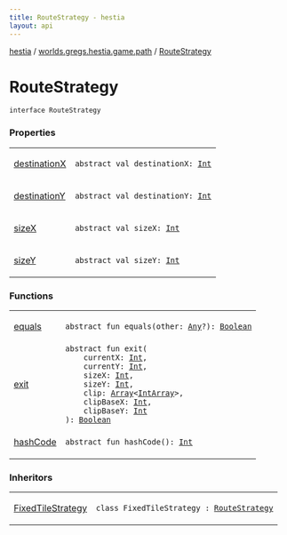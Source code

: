 ```yaml
---
title: RouteStrategy - hestia
layout: api
---
```


<div class='api-docs-breadcrumbs'><a href="../../index.html">hestia</a> / <a href="../index.html">worlds.gregs.hestia.game.path</a> / <a href="./index.html">RouteStrategy</a></div>

# RouteStrategy

<div class="signature"><code><span class="keyword">interface </span><span class="identifier">RouteStrategy</span></code></div>

### Properties

<table class="api-docs-table">
<tbody>
<tr>
<td markdown="1">

<a href="destination-x.html">destinationX</a>


</td>
<td markdown="1">
<div class="signature"><code><span class="keyword">abstract</span> <span class="keyword">val </span><span class="identifier">destinationX</span><span class="symbol">: </span><a href="https://kotlinlang.org/api/latest/jvm/stdlib/kotlin/-int/index.html"><span class="identifier">Int</span></a></code></div>

</td>
</tr>
<tr>
<td markdown="1">

<a href="destination-y.html">destinationY</a>


</td>
<td markdown="1">
<div class="signature"><code><span class="keyword">abstract</span> <span class="keyword">val </span><span class="identifier">destinationY</span><span class="symbol">: </span><a href="https://kotlinlang.org/api/latest/jvm/stdlib/kotlin/-int/index.html"><span class="identifier">Int</span></a></code></div>

</td>
</tr>
<tr>
<td markdown="1">

<a href="size-x.html">sizeX</a>


</td>
<td markdown="1">
<div class="signature"><code><span class="keyword">abstract</span> <span class="keyword">val </span><span class="identifier">sizeX</span><span class="symbol">: </span><a href="https://kotlinlang.org/api/latest/jvm/stdlib/kotlin/-int/index.html"><span class="identifier">Int</span></a></code></div>

</td>
</tr>
<tr>
<td markdown="1">

<a href="size-y.html">sizeY</a>


</td>
<td markdown="1">
<div class="signature"><code><span class="keyword">abstract</span> <span class="keyword">val </span><span class="identifier">sizeY</span><span class="symbol">: </span><a href="https://kotlinlang.org/api/latest/jvm/stdlib/kotlin/-int/index.html"><span class="identifier">Int</span></a></code></div>

</td>
</tr>
</tbody>
</table>

### Functions

<table class="api-docs-table">
<tbody>
<tr>
<td markdown="1">

<a href="equals.html">equals</a>


</td>
<td markdown="1">
<div class="signature"><code><span class="keyword">abstract</span> <span class="keyword">fun </span><span class="identifier">equals</span><span class="symbol">(</span><span class="parameterName" id="worlds.gregs.hestia.game.path.RouteStrategy$equals(kotlin.Any)/other">other</span><span class="symbol">:</span>&nbsp;<a href="https://kotlinlang.org/api/latest/jvm/stdlib/kotlin/-any/index.html"><span class="identifier">Any</span></a><span class="symbol">?</span><span class="symbol">)</span><span class="symbol">: </span><a href="https://kotlinlang.org/api/latest/jvm/stdlib/kotlin/-boolean/index.html"><span class="identifier">Boolean</span></a></code></div>

</td>
</tr>
<tr>
<td markdown="1">

<a href="exit.html">exit</a>


</td>
<td markdown="1">
<div class="signature"><code><span class="keyword">abstract</span> <span class="keyword">fun </span><span class="identifier">exit</span><span class="symbol">(</span><br/>&nbsp;&nbsp;&nbsp;&nbsp;<span class="parameterName" id="worlds.gregs.hestia.game.path.RouteStrategy$exit(kotlin.Int, kotlin.Int, kotlin.Int, kotlin.Int, kotlin.Array((kotlin.IntArray)), kotlin.Int, kotlin.Int)/currentX">currentX</span><span class="symbol">:</span>&nbsp;<a href="https://kotlinlang.org/api/latest/jvm/stdlib/kotlin/-int/index.html"><span class="identifier">Int</span></a><span class="symbol">, </span><br/>&nbsp;&nbsp;&nbsp;&nbsp;<span class="parameterName" id="worlds.gregs.hestia.game.path.RouteStrategy$exit(kotlin.Int, kotlin.Int, kotlin.Int, kotlin.Int, kotlin.Array((kotlin.IntArray)), kotlin.Int, kotlin.Int)/currentY">currentY</span><span class="symbol">:</span>&nbsp;<a href="https://kotlinlang.org/api/latest/jvm/stdlib/kotlin/-int/index.html"><span class="identifier">Int</span></a><span class="symbol">, </span><br/>&nbsp;&nbsp;&nbsp;&nbsp;<span class="parameterName" id="worlds.gregs.hestia.game.path.RouteStrategy$exit(kotlin.Int, kotlin.Int, kotlin.Int, kotlin.Int, kotlin.Array((kotlin.IntArray)), kotlin.Int, kotlin.Int)/sizeX">sizeX</span><span class="symbol">:</span>&nbsp;<a href="https://kotlinlang.org/api/latest/jvm/stdlib/kotlin/-int/index.html"><span class="identifier">Int</span></a><span class="symbol">, </span><br/>&nbsp;&nbsp;&nbsp;&nbsp;<span class="parameterName" id="worlds.gregs.hestia.game.path.RouteStrategy$exit(kotlin.Int, kotlin.Int, kotlin.Int, kotlin.Int, kotlin.Array((kotlin.IntArray)), kotlin.Int, kotlin.Int)/sizeY">sizeY</span><span class="symbol">:</span>&nbsp;<a href="https://kotlinlang.org/api/latest/jvm/stdlib/kotlin/-int/index.html"><span class="identifier">Int</span></a><span class="symbol">, </span><br/>&nbsp;&nbsp;&nbsp;&nbsp;<span class="parameterName" id="worlds.gregs.hestia.game.path.RouteStrategy$exit(kotlin.Int, kotlin.Int, kotlin.Int, kotlin.Int, kotlin.Array((kotlin.IntArray)), kotlin.Int, kotlin.Int)/clip">clip</span><span class="symbol">:</span>&nbsp;<a href="https://kotlinlang.org/api/latest/jvm/stdlib/kotlin/-array/index.html"><span class="identifier">Array</span></a><span class="symbol">&lt;</span><a href="https://kotlinlang.org/api/latest/jvm/stdlib/kotlin/-int-array/index.html"><span class="identifier">IntArray</span></a><span class="symbol">&gt;</span><span class="symbol">, </span><br/>&nbsp;&nbsp;&nbsp;&nbsp;<span class="parameterName" id="worlds.gregs.hestia.game.path.RouteStrategy$exit(kotlin.Int, kotlin.Int, kotlin.Int, kotlin.Int, kotlin.Array((kotlin.IntArray)), kotlin.Int, kotlin.Int)/clipBaseX">clipBaseX</span><span class="symbol">:</span>&nbsp;<a href="https://kotlinlang.org/api/latest/jvm/stdlib/kotlin/-int/index.html"><span class="identifier">Int</span></a><span class="symbol">, </span><br/>&nbsp;&nbsp;&nbsp;&nbsp;<span class="parameterName" id="worlds.gregs.hestia.game.path.RouteStrategy$exit(kotlin.Int, kotlin.Int, kotlin.Int, kotlin.Int, kotlin.Array((kotlin.IntArray)), kotlin.Int, kotlin.Int)/clipBaseY">clipBaseY</span><span class="symbol">:</span>&nbsp;<a href="https://kotlinlang.org/api/latest/jvm/stdlib/kotlin/-int/index.html"><span class="identifier">Int</span></a><br/><span class="symbol">)</span><span class="symbol">: </span><a href="https://kotlinlang.org/api/latest/jvm/stdlib/kotlin/-boolean/index.html"><span class="identifier">Boolean</span></a></code></div>

</td>
</tr>
<tr>
<td markdown="1">

<a href="hash-code.html">hashCode</a>


</td>
<td markdown="1">
<div class="signature"><code><span class="keyword">abstract</span> <span class="keyword">fun </span><span class="identifier">hashCode</span><span class="symbol">(</span><span class="symbol">)</span><span class="symbol">: </span><a href="https://kotlinlang.org/api/latest/jvm/stdlib/kotlin/-int/index.html"><span class="identifier">Int</span></a></code></div>

</td>
</tr>
</tbody>
</table>

### Inheritors

<table class="api-docs-table">
<tbody>
<tr>
<td markdown="1">

<a href="../../worlds.gregs.hestia.game.region/-fixed-tile-strategy/index.html">FixedTileStrategy</a>


</td>
<td markdown="1">
<div class="signature"><code><span class="keyword">class </span><span class="identifier">FixedTileStrategy</span>&nbsp;<span class="symbol">:</span>&nbsp;<a href="./index.html"><span class="identifier">RouteStrategy</span></a></code></div>

</td>
</tr>
</tbody>
</table>
